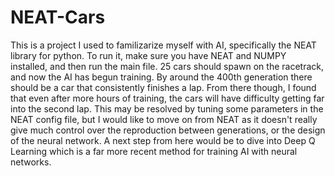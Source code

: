 # NEAT-Cars

This is a project I used to familizarize myself with AI, specifically the NEAT library for python. To run it, make sure you have NEAT and NUMPY installed,
and then run the main file. 25 cars should spawn on the racetrack, and now the AI has begun training. By around the 400th generation there should be a car
that consistently finishes a lap. From there though, I found that even after more hours of training, the cars will have difficulty getting far into the second lap.
This may be resolved by tuning some parameters in the NEAT config file, but I would like to move on from NEAT as it doesn't really give much control over the 
reproduction between generations, or the design of the neural network. A next step from here would be to dive into Deep Q Learning which is a far more recent method for training AI with neural networks.
